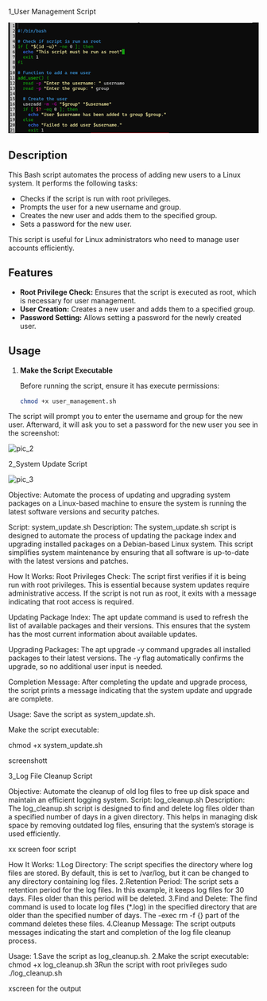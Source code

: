 1_User Management Script

![pic_1](screenshots/Picture1.png)

## Description

This Bash script automates the process of adding new users to a Linux system. It performs the following tasks:
- Checks if the script is run with root privileges.
- Prompts the user for a new username and group.
- Creates the new user and adds them to the specified group.
- Sets a password for the new user.

This script is useful for Linux administrators who need to manage user accounts 
efficiently.

## Features

- **Root Privilege Check:** Ensures that the script is executed as root, which is
  necessary for user management.
- **User Creation:** Creates a new user and adds them to a specified group.
- **Password Setting:** Allows setting a password for the newly created user.

## Usage

1. **Make the Script Executable**

   Before running the script, ensure it has execute permissions:

   ```bash
   chmod +x user_management.sh

The script will prompt you to enter the username and group for the new user.
Afterward, it will ask you to set a password for the new user you see in 
the screenshot:

![pic_2](screenshots/Picture2.png)

2_System Update Script

![pic_3](screenshots/Picture3.png)

Objective:
Automate the process of updating and upgrading system packages on a Linux-based machine to ensure the system is running the latest software versions and security patches.

Script: system_update.sh
Description:
The system_update.sh script is designed to automate the process of updating the package index and upgrading installed packages on a Debian-based Linux system. This script simplifies system maintenance by ensuring that all software is up-to-date with the latest versions and patches.

How It Works:
Root Privileges Check: The script first verifies if it is being run with root privileges. This is essential because system updates require administrative access. If the script is not run as root, it exits with a message indicating that root access is required.

Updating Package Index: The apt update command is used to refresh the list of available packages and their versions. This ensures that the system has the most current information about available updates.

Upgrading Packages: The apt upgrade -y command upgrades all installed packages to their latest versions. The -y flag automatically confirms the upgrade, so no additional user input is needed.

Completion Message: After completing the update and upgrade process, the script prints a message indicating that the system update and upgrade are complete.

Usage:
Save the script as system_update.sh.

Make the script executable:

chmod +x system_update.sh

screenshott

3_Log File Cleanup Script

Objective:
Automate the cleanup of old log files to free up disk space and maintain an efficient logging system.
Script: log_cleanup.sh
Description:
The log_cleanup.sh script is designed to find and delete log files older than a specified number of days in a given directory. This helps in managing disk space by removing outdated log files, ensuring that the system’s storage is used efficiently.

xx  screen foor script

How It Works:
1.Log Directory: The script specifies the directory where log files are stored. By default, this is set to /var/log, but it can be changed to any directory containing log files.
2.Retention Period: The script sets a retention period for the log files. In this example, it keeps log files for 30 days. Files older than this period will be deleted.
3.Find and Delete: The find command is used to locate log files (*.log) in the specified directory that are older than the specified number of days. The -exec rm -f {} part of the command deletes these files.
4.Cleanup Message: The script outputs messages indicating the start and completion of the log file cleanup process.

Usage:
1.Save the script as log_cleanup.sh.
2.Make the script executable:
chmod +x log_cleanup.sh
3Run the script with root privileges
sudo ./log_cleanup.sh

xscreen for the output

